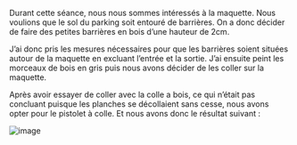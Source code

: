 Durant cette séance, nous nous sommes intéressés à la maquette. 
Nous voulions que le sol du parking soit entouré de barrières. 
On a donc décider de faire des petites barrières en bois d’une hauteur de 2cm.

J’ai donc pris les mesures nécessaires pour que les barrières soient situées autour de la maquette en excluant l’entrée et la sortie. 
J’ai ensuite peint les morceaux de bois en gris puis nous avons décider de les coller sur la maquette. 

Après avoir essayer de coller avec la colle a bois, ce qui n’était pas concluant puisque les planches se décollaient sans cesse, nous avons opter pour le pistolet à colle. 
Et nous avons donc le résultat suivant :

![image](https://user-images.githubusercontent.com/120109320/219631606-229055b8-522b-4c28-ac4f-ab39679ee826.png)

 
